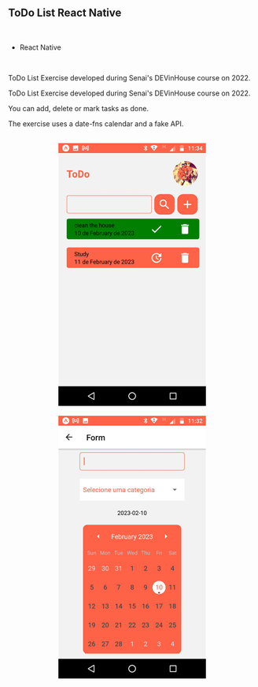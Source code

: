<h2>ToDo List React Native</h2>

<br>

<ul>
<li>React Native</li>
</ul>

<br>

<p> ToDo List Exercise developed during Senai's DEVinHouse course on 2022.</p>

<p> ToDo List Exercise developed during Senai's DEVinHouse course on 2022.</p>

<p>You can add, delete or mark tasks as done.</p>

<p>The exercise uses a date-fns calendar and a fake API.</p>

<br>

<div align="center">
    <img  src="assets/todo.jpg" width = 300px>
</div>

<br>

<div align="center">
    <img  src="assets/todo02.jpg" width = 300px>
</div>
